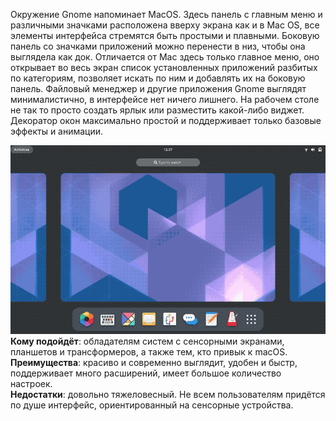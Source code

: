 Окружение Gnome напоминает MacOS. Здесь панель с главным меню и различными значками расположена вверху экрана как и в Mac OS, все элементы интерфейса стремятся быть простыми и плавными. Боковую панель со значками приложений можно перенести в низ, чтобы она выглядела как док. Отличается от Mac здесь только главное меню, оно открывает во весь экран список установленных приложений разбитых по категориям, позволяет искать по ним и добавлять их на боковую панель. Файловый менеджер и другие приложения Gnome выглядят минималистично, в интерфейсе нет ничего лишнего. На рабочем столе не так то просто создать ярлык или разместить какой-либо виджет. Декоратор окон максимально простой и поддерживает только базовые эффекты и анимации.


![image.png](./images/obolochka-gnome_1.png)  
**Кому подойдёт**: обладателям систем с сенсорными экранами, планшетов и трансформеров, а также тем, кто привык к macOS.  
**Преимущества**: красиво и современно выглядит, удобен и быстр, поддерживает много расширений, имеет большое количество настроек.  
**Недостатки**: довольно тяжеловесный. Не всем пользователям придётся по душе интерфейс, ориентированный на сенсорные устройства.

